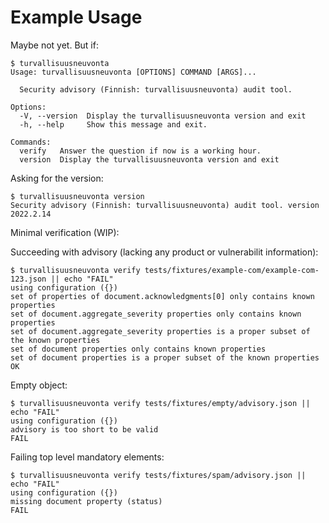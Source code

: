 # Example Usage

Maybe not yet. But if:

```console
$ turvallisuusneuvonta
Usage: turvallisuusneuvonta [OPTIONS] COMMAND [ARGS]...

  Security advisory (Finnish: turvallisuusneuvonta) audit tool.

Options:
  -V, --version  Display the turvallisuusneuvonta version and exit
  -h, --help     Show this message and exit.

Commands:
  verify   Answer the question if now is a working hour.
  version  Display the turvallisuusneuvonta version and exit
```

Asking for the version:

```console
$ turvallisuusneuvonta version
Security advisory (Finnish: turvallisuusneuvonta) audit tool. version 2022.2.14
```

Minimal verification (WIP):

Succeeding with advisory (lacking any product or vulnerabilit information):
```console
$ turvallisuusneuvonta verify tests/fixtures/example-com/example-com-123.json || echo "FAIL"
using configuration ({})
set of properties of document.acknowledgments[0] only contains known properties
set of document.aggregate_severity properties only contains known properties
set of document.aggregate_severity properties is a proper subset of the known properties
set of document properties only contains known properties
set of document properties is a proper subset of the known properties
OK
```

Empty object:
```console
$ turvallisuusneuvonta verify tests/fixtures/empty/advisory.json || echo "FAIL"
using configuration ({})
advisory is too short to be valid
FAIL
```

Failing top level mandatory elements:
```console
$ turvallisuusneuvonta verify tests/fixtures/spam/advisory.json || echo "FAIL"
using configuration ({})
missing document property (status)
FAIL
```
